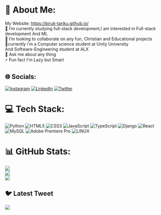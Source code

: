 # 💫 About Me:
My Website: https://biruk-tariku.github.io/ <br>
🔭 I’m currently studying full-stack development,I am interested in Full-stack development And ML <br>👯 I’m looking to collaborate on any fun, Christian and Educational projects<br>🌱currently i'm a Computer science student at Unity University<br>And Software-Engineering student at ALX<br>💬 Ask me about any thing<br>⚡ Fun fact I'm Lazy but Smart


## 🌐 Socials:
[![Instagram](https://img.shields.io/badge/Instagram-%23E4405F.svg?logo=Instagram&logoColor=white)](https://instagram.com/https://www.instagram.com/biruktariku_kuye/) [![LinkedIn](https://img.shields.io/badge/LinkedIn-%230077B5.svg?logo=linkedin&logoColor=white)](https://linkedin.com/in/https://www.linkedin.com/in/biruk-tariku-002978275) [![Twitter](https://img.shields.io/badge/Twitter-%231DA1F2.svg?logo=Twitter&logoColor=white)](https://twitter.com/https://twitter.com/Biruk_Tariku1) 

# 💻 Tech Stack:
![Python](https://img.shields.io/badge/python-3670A0?style=for-the-badge&logo=python&logoColor=ffdd54) ![HTML5](https://img.shields.io/badge/html5-%23E34F26.svg?style=for-the-badge&logo=html5&logoColor=white) ![CSS3](https://img.shields.io/badge/css3-%231572B6.svg?style=for-the-badge&logo=css3&logoColor=white) ![JavaScript](https://img.shields.io/badge/javascript-%23323330.svg?style=for-the-badge&logo=javascript&logoColor=%23F7DF1E) ![TypeScript](https://img.shields.io/badge/typescript-%23007ACC.svg?style=for-the-badge&logo=typescript&logoColor=white) ![Django](https://img.shields.io/badge/django-%23092E20.svg?style=for-the-badge&logo=django&logoColor=white)  ![React](https://img.shields.io/badge/react-%2320232a.svg?style=for-the-badge&logo=react&logoColor=%2361DAFB) ![MySQL](https://img.shields.io/badge/mysql-%2300f.svg?style=for-the-badge&logo=mysql&logoColor=white)  ![Adobe Premiere Pro](https://img.shields.io/badge/Adobe%20Premiere%20Pro-9999FF.svg?style=for-the-badge&logo=Adobe%20Premiere%20Pro&logoColor=white) ![LINUX](https://img.shields.io/badge/Linux-FCC624?style=for-the-badge&logo=linux&logoColor=black)
# 📊 GitHub Stats:
![](https://github-readme-stats.vercel.app/api?username=biruk-tariku&theme=tokyonight&hide_border=false&include_all_commits=false&count_private=false)<br/>
![](https://github-readme-streak-stats.herokuapp.com/?user=biruk-tariku&theme=tokyonight&hide_border=false)<br/>
![](https://github-readme-stats.vercel.app/api/top-langs/?username=biruk-tariku&theme=tokyonight&hide_border=false&include_all_commits=false&count_private=false&layout=compact)

## 🐦 Latest Tweet
[![](https://gtce.itsvg.in/api?username=https://twitter.com/Biruk_Tariku1)](https://github.com/VishwaGauravIn/github-twitter-card-embed)

<!-- Proudly created with GPRM ( https://gprm.itsvg.in ) -->
